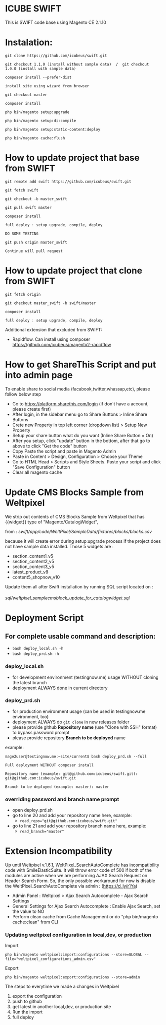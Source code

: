 # ICUBE SWIFT
This is SWIFT code base using Magento CE 2.1.10


Instalation:
============================================================

    git clone https://github.com/icubeus/swift.git
    
    git checkout 1.1.0 (install without sample data)  /  git checkout 1.0.0 (install with sample data)

    composer install --prefer-dist

    install site using wizard from browser

    git checkout master

    composer install

    php bin/magento setup:upgrade

    php bin/magento setup:di:compile

    php bin/magento setup:static-content:deploy

    php bin/magento cache:flush


How to update project that base from SWIFT
=============================================================

    git remote add swift https://github.com/icubeus/swift.git

    git fetch swift
    
    git checkout -b master_swift

    git pull swift master
    
    composer install
    
    full deploy : setup upgrade, compile, deploy

    DO SOME TESTING

    git push origin master_swift
    
    Continue will pull request


How to update project that clone from SWIFT
=============================================================

    git fetch origin

    git checkout master_swift -b swift/master
    
    composer install

    full deploy : setup upgrade, compile, deploy



Additional extension that excluded from SWIFT:

- Rapidflow. Can install using composer https://github.com/icubeus/magento2-rapidflow


How to get ShareThis Script and put into admin page
=============================================================

To enable share to social media (facabook,twitter,whassap,etc), please follow below step

* Go to https://platform.sharethis.com/login (if don't have a account, please create first)
* After login, in the sidebar menu go to Share Buttons > Inline Share Buttons
* Crete new Property in top left corner (dropdown list) > Setup New Property
* Setup your share button what do you want (Inline Share Button = On)
* After you setup, click "update" button in the bottom, after that go to above to click "Get the code" button
* Copy Paste the script and paste in Magento Admin
* Paste in Content > Design, Configuration > Choose your Theme
* Go to HTML Head > Scripts and Style Sheets. Paste your script and click "Save Configuration" button
* Clear all magento cache


Update CMS Blocks Sample from Weltpixel
=============================================================

We strip out contents of CMS Blocks Sample from Weltpixel that has {{widget}} type of "Magento/CatalogWidget",

from : *swift/app/code/WeltPixel/SampleData/fixtures/blocks/blocks.csv*

because it will create error during setup:upgrade process if the project does not have sample data installed.
Those 5 widgets are  :

* section_content1_v5
* section_content2_v5
* section_content3_v5
* latest_product_v8
* content5_shopnow_v10

Update them all after Swift installation by running SQL script located on :
###### sql/weltpixel_samplecmsblock_update_for_catalogwidget.sql

Deployment Script
=============================================================

## For complete usable command and description:

- `bash deploy_local.sh -h`
- `bash deploy_prd.sh -h`

### deploy_local.sh
- for development environment (testingnow.me) usage WITHOUT cloning the latest branch
- deployment ALWAYS done in current directory

### deploy_prd.sh
- for production environment usage (can be used in testingnow.me environment, too)
- deployment ALWAYS do `git clone` in new releases folder
- please provide github **Repository name** (use "Clone with SSH" format) to bypass password prompt
- please provide repository **Branch to be deployed** name

example: 
```
mage2user@testingnow.me:~site/current$ bash deploy_prd.sh --full

Full deployment WITHOUT composer install

Repository name (example: git@github.com:icubeus/swift.git): git@github.com:icubeus/swift.git

Branch to be deployed (example: master): master
```

### overriding password and branch name prompt
- open deploy_prd.sh
- go to line 20 and add your repository name here, example:
    - `read_repo="git@github.com:icubeus/swift.git"`
- go to line 21 and add your repository branch name here, example:
    - `read_branch="master"`

Extension Incompatibility
=============================================================
Up until Weltpixel v.1.6.1, WeltPixel_SearchAutoComplete has incompatibility code with SmileElasticSuite.
It will throw error code of 500 if both of the modules are active when we are performing AJAX Search Request on Header Search Form.
So, the only possible workaround for now is disable the WeltPixel_SearchAutoComplete via admin : (https://cl.ly/r1Ya)
- Admin Panel : Weltpixel > Ajax Search Autocomplete - Ajax Search Settings
- General Settings for Ajax Search Autocomplete : Enable Ajax Search, set the value to NO
- Perform clean cache from Cache Management or do "php bin/magento cache:clean" from CLI


### Updating weltpixel configuration in local,dev, or production

Import

	php bin/magento weltpixel:import:configurations --store=GLOBAL --file="weltpixel_configurations_admin.csv"

Export
	
	php bin/magento weltpixel:export:configurations --store=admin
	
The steps to everytime we made a changes in Weltpixel
1. export the configuration
2. push to github
3. get latest in another local,dev, or production site
4. Run the import
5. full deploy